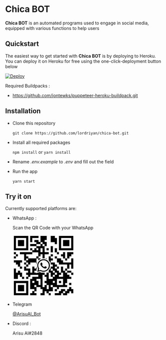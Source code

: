 # Chica BOT

**Chica BOT** is an automated programs used to engage in social media, equipped with various functions to help users

## Quickstart

The easiest way to get started with **Chica BOT** is by deploying to Heroku. You can deploy it on Heroku for free using the one-click-deployment button below
    
[![Deploy](https://www.herokucdn.com/deploy/button.svg)](https://heroku.com/deploy?template=https://github.com/lordriyan/chica-bot)

Required Buildpacks :
- https://github.com/jontewks/puppeteer-heroku-buildpack.git

## Installation

- Clone this repository

    `git clone https://github.com/lordriyan/chica-bot.git`

- Install all required packages

    `npm install` or `yarn install`

- Rename _.env.example_ to _.env_ and fill out the field

- Run the app

    `yarn start`

## Try it on
Currently supported platforms are:

- WhatsApp : 

    Scan the QR Code with your WhatsApp

    ![WA Qr Code](readme_files/whatsapp.png)

- Telegram
    
    [@ArisuAI_Bot](https://t.me/ArisuAI_Bot/)

- Discord : 

    Arisu AI#2848
